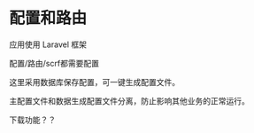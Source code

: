 # 配置和路由

应用使用 Laravel 框架

配置/路由/scrf都需要配置

这里采用数据库保存配置，可一键生成配置文件。

主配置文件和数据生成配置文件分离，防止影响其他业务的正常运行。

下载功能？？
